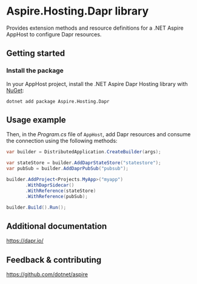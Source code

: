 # Aspire.Hosting.Dapr library

Provides extension methods and resource definitions for a .NET Aspire AppHost to configure Dapr resources.

## Getting started

### Install the package

In your AppHost project, install the .NET Aspire Dapr Hosting library with [NuGet](https://www.nuget.org):

```dotnetcli
dotnet add package Aspire.Hosting.Dapr
```

## Usage example

Then, in the _Program.cs_ file of `AppHost`, add Dapr resources and consume the connection using the following methods:

```csharp
var builder = DistributedApplication.CreateBuilder(args);

var stateStore = builder.AddDaprStateStore("statestore");
var pubSub = builder.AddDaprPubSub("pubsub");

builder.AddProject<Projects.MyApp>("myapp")
       .WithDaprSidecar()
       .WithReference(stateStore)
       .WithReference(pubSub);

builder.Build().Run();
```

## Additional documentation
https://dapr.io/

## Feedback & contributing

https://github.com/dotnet/aspire
